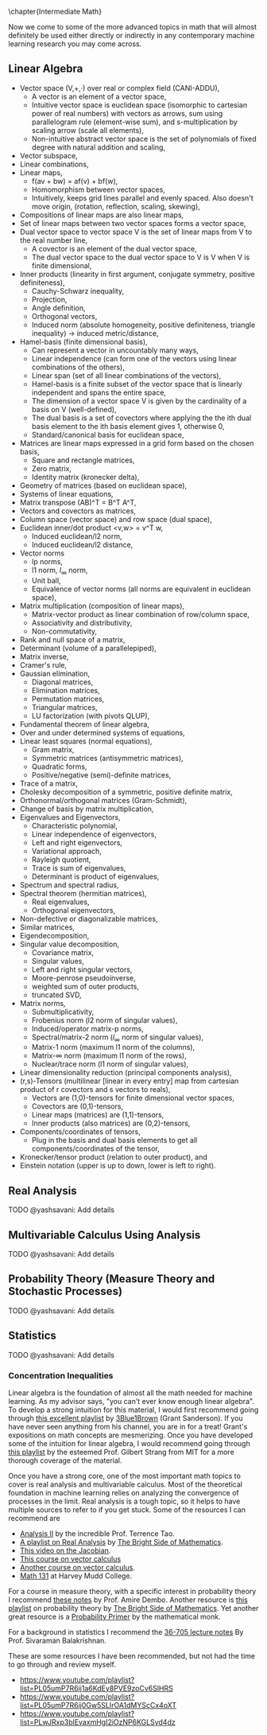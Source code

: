 \chapter{Intermediate Math}

Now we come to some of the more advanced topics in math that will almost definitely be used either directly or indirectly in any contemporary machine learning research you may come across.

## Linear Algebra
- Vector space (V,+,·) over real or complex field (CANI-ADDU),
    - A vector is an element of a vector space,
    - Intuitive vector space is euclidean space (isomorphic to cartesian power of real numbers) with vectors as arrows, sum using parallelogram rule (element-wise sum), and s-multiplication by scaling arrow (scale all elements),
    - Non-intuitive abstract vector space is the set of polynomials of fixed degree with natural addition and scaling,
- Vector subspace,
- Linear combinations,
- Linear maps,
    - f(av + bw) = af(v) + bf(w),
    - Homomorphism between vector spaces,
    - Intuitively, keeps grid lines parallel and evenly spaced. Also doesn't move origin, (rotation, reflection, scaling, skewing),
- Compositions of linear maps are also linear maps,
- Set of linear maps between two vector spaces forms a vector space,
- Dual vector space to vector space V is the set of linear maps from V to the real number line,
    - A covector is an element of the dual vector space,
    - The dual vector space to the dual vector space to V is V when V is finite dimensional,
- Inner products (linearity in first argument, conjugate symmetry, positive definiteness),
    - Cauchy-Schwarz inequality,
    - Projection,
    - Angle definition,
    - Orthogonal vectors,
    - Induced norm (absolute homogeneity, positive definiteness, triangle inequality) -> induced metric/distance,
- Hamel-basis (finite dimensional basis),
    - Can represent a vector in uncountably many ways,
    - Linear independence (can form one of the vectors using linear combinations of the others),
    - Linear span (set of all linear combinations of the vectors),
    - Hamel-basis is a finite subset of the vector space that is linearly independent and spans the entire space,
    - The dimension of a vector space V is given by the cardinality of a basis on V (well-defined),
    - The dual basis is a set of covectors where applying the the ith dual basis element to the ith basis element gives 1, otherwise 0,
    - Standard/canonical basis for euclidean space,
- Matrices are linear maps expressed in a grid form based on the chosen basis,
    - Square and rectangle matrices,
    - Zero matrix,
    - Identity matrix (kronecker delta),
- Geometry of matrices (based on euclidean space),
- Systems of linear equations,
- Matrix transpose (AB)^T = B^T A^T,
- Vectors and covectors as matrices,
- Column space (vector space) and row space (dual space),
- Euclidean inner/dot product <v,w> = v^T w,
    - Induced euclidean/l2 norm,
    - Induced euclidean/l2 distance,
- Vector norms
    - lp norms,
    - l1 norm, $l_{\infty}$ norm,
    - Unit ball,
    - Equivalence of vector norms (all norms are equivalent in euclidean space),
- Matrix multiplication (composition of linear maps),
    - Matrix-vector product as linear combination of row/column space,
    - Associativity and distributivity,
    - Non-commutativity,
- Rank and null space of a matrix,
- Determinant (volume of a parallelepiped),
- Matrix inverse,
- Cramer's rule,
- Gaussian elimination,
    - Diagonal matrices,
    - Elimination matrices,
    - Permutation matrices,
    - Triangular matrices,
    - LU factorization (with pivots QLUP),
- Fundamental theorem of linear algebra,
- Over and under determined systems of equations,
- Linear least squares (normal equations),
    - Gram matrix,
    - Symmetric matrices (antisymmetric matrices),
    - Quadratic forms,
    - Positive/negative (semi)-definite matrices,
- Trace of a matrix,
- Cholesky decomposition of a symmetric, positive definite matrix,
- Orthonormal/orthogonal matrices (Gram-Schmidt),
- Change of basis by matrix multiplication,
- Eigenvalues and Eigenvectors,
    - Characteristic polynomial,
    - Linear independence of eigenvectors,
    - Left and right eigenvectors,
    - Variational approach,
    - Rayleigh quotient,
    - Trace is sum of eigenvalues,
    - Determinant is product of eigenvalues,
- Spectrum and spectral radius,
- Spectral theorem (hermitian matrices),
    - Real eigenvalues,
    - Orthogonal eigenvectors,
- Non-defective or diagonalizable matrices,
- Similar matrices,
- Eigendecomposition,
- Singular value decomposition,
    - Covariance matrix,
    - Singular values,
    - Left and right singular vectors,
    - Moore-penrose pseudoinverse,
    - weighted sum of outer products,
    - truncated SVD,
- Matrix norms,
    - Submultiplicativity,
    - Frobenius norm (l2 norm of singular values),
    - Induced/operator matrix-p norms,
    - Spectral/matrix-2 norm ($l_{\infty}$ norm of singular values),
    - Matrix-1 norm (maximum l1 norm of the columns),
    - Matrix-$\infty$ norm (maximum l1 norm of the rows),
    - Nuclear/trace norm (l1 norm of singular values),
- Linear dimensionality reduction (principal components analysis),
- (r,s)-Tensors (multilinear [linear in every entry] map from cartesian product of r covectors and s vectors to reals),
    - Vectors are (1,0)-tensors for finite dimensional vector spaces,
    - Covectors are (0,1)-tensors,
    - Linear maps (matrices) are (1,1)-tensors,
    - Inner products (also matrices) are (0,2)-tensors,
- Components/coordinates of tensors,
    - Plug in the basis and dual basis elements to get all components/coordinates of the tensor,
- Kronecker/tensor product (relation to outer product), and
- Einstein notation (upper is up to down, lower is left to right).

## Real Analysis
TODO @yashsavani: Add details

## Multivariable Calculus Using Analysis
TODO @yashsavani: Add details

## Probability Theory (Measure Theory and Stochastic Processes)
TODO @yashsavani: Add details

## Statistics
TODO @yashsavani: Add details

### Concentration Inequalities

Linear algebra is the foundation of almost all the math needed for machine learning. As my advisor says, "you can't ever know enough linear algebra". To develop a strong intuition for this material, I would first recommend going through [this excellent playlist](https://youtube.com/playlist?list=PLZHQObOWTQDPD3MizzM2xVFitgF8hE_ab) by [3Blue1Brown](https://www.3blue1brown.com/) (Grant Sanderson). If you have never seen anything from his channel, you are in for a treat! Grant's expositions on math concepts are mesmerizing. Once you have developed some of the intuition for linear algebra, I would recommend going through [this playlist](https://youtube.com/playlist?list=PLE7DDD91010BC51F8) by the esteemed Prof. Gilbert Strang from MIT for a more thorough coverage of the material.

Once you have a strong core, one of the most important math topics to cover is real analysis and multivariable calculus. Most of the theoretical foundation in machine learning relies on analyzing the convergence of processes in the limit. Real analysis is a tough topic, so it helps to have multiple sources to refer to if you get stuck. Some of the resources I can recommend are
- [Analysis II](https://amazon.com/Analysis-II-Third-Readings-Mathematics/dp/9380250657) by the incredible Prof. Terrence Tao.
- [A playlist on Real Analysis](https://www.youtube.com/playlist?list=PLBh2i93oe2quABbNq4I_-hyjhW8eOdgrO) by [The Bright Side of Mathematics](https://www.youtube.com/c/brightsideofmaths).
- [This video on the Jacobian](https://www.youtube.com/watch?v=wCZ1VEmVjVo).
- [This course on vector calculus](https://www.youtube.com/playlist?list=PLSQl0a2vh4HC5feHa6Rc5c0wbRTx56nF7)
- [Another course on vector calculus](https://www.youtube.com/playlist?list=PLHXZ9OQGMqxc_CvEy7xBKRQr6I214QJcd).
- [Math 131](https://www.youtube.com/playlist?list=PL04BA7A9EB907EDAF) at Harvey Mudd College.

For a course in measure theory, with a specific interest in probability theory I recommend [these notes](https://statweb.stanford.edu/~adembo/stat-310b/lnotes.PLE7DDD91010BC51F8) by Prof. Amire Dembo. Another resource is [this playlist](https://www.youtube.com/playlist?list=PLBh2i93oe2qswFOC98oSFc37-0f4S3D4z) on probability theory by [The Bright Side of Mathematics](https://www.youtube.com/c/brightsideofmaths). Yet another great resource is a [Probability Primer](https://www.youtube.com/playlist?list=PL17567A1A3F5DB5E4) by the mathematical monk.

For a background in statistics I recommend the [36-705 lecture notes](http://stat.cmu.edu/~siva/705/main.html) By Prof. Sivaraman Balakrishnan.

These are some resources I have been recommended, but not had the time to go through and review myself.
- https://www.youtube.com/playlist?list=PL05umP7R6ij1a6KdEy8PVE9zoCv6SlHRS
- https://www.youtube.com/playlist?list=PL05umP7R6ij0Gw5SLIrOA1dMYScCx4oXT
- https://www.youtube.com/playlist?list=PLwJRxp3blEvaxmHgI2iOzNP6KGLSyd4dz


